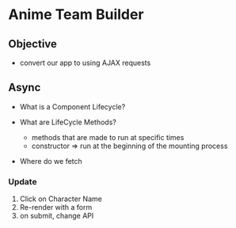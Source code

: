# Anime Team Builder 



## Objective

- convert our app to using AJAX requests

## Async

- What is a Component Lifecycle?

- What are LifeCycle Methods? 
    - methods that are made to run at specific times
    - constructor => run at the beginning of the mounting process 


- Where do we fetch

### Update
1. Click on Character Name
2. Re-render with a form
3. on submit, change API